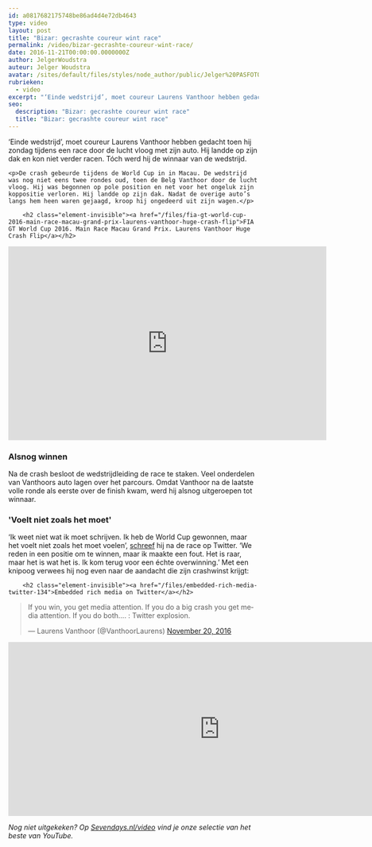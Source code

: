 ```yaml
---
id: a0817682175748be86ad4d4e72db4643
type: video
layout: post
title: "Bizar: gecrashte coureur wint race"
permalink: /video/bizar-gecrashte-coureur-wint-race/
date: 2016-11-21T00:00:00.0000000Z
author: JelgerWoudstra
auteur: Jelger Woudstra
avatar: /sites/default/files/styles/node_author/public/Jelger%20PASFOTO_3469.jpg?itok=7GsNTxTw
rubrieken:
  - video
excerpt: "‘Einde wedstrijd’, moet coureur Laurens Vanthoor hebben gedacht toen hij zondag tijdens een race door de lucht vloog met zijn auto. Hij landde op zijn dak en kon niet verder racen. Tóch werd hij de winnaar van de wedstrijd.  "
seo:
  description: "Bizar: gecrashte coureur wint race"
  title: "Bizar: gecrashte coureur wint race"
---
```

‘Einde wedstrijd’, moet coureur Laurens Vanthoor hebben gedacht toen hij zondag tijdens een race door de lucht vloog met zijn auto. Hij landde op zijn dak en kon niet verder racen. Tóch werd hij de winnaar van de wedstrijd.  

    <p>De crash gebeurde tijdens de World Cup in in Macau. De wedstrijd was nog niet eens twee rondes oud, toen de Belg Vanthoor door de lucht vloog. Hij was begonnen op pole position en net voor het ongeluk zijn koppositie verloren. Hij landde op zijn dak. Nadat de overige auto’s langs hem heen waren gejaagd, kroop hij ongedeerd uit zijn wagen.</p>
<p><div class="media media-element-container media-default"><div id="file-26360" class="file file-video file-video-youtube">

        <h2 class="element-invisible"><a href="/files/fia-gt-world-cup-2016-main-race-macau-grand-prix-laurens-vanthoor-huge-crash-flip">FIA GT World Cup 2016. Main Race Macau Grand Prix. Laurens Vanthoor Huge Crash Flip</a></h2>
    
  
  <div class="content">
    <div class="media-youtube-video file media-element file-default media-youtube-1">
  <iframe class="media-youtube-player" width="640" height="390" title="FIA GT World Cup 2016. Main Race Macau Grand Prix. Laurens Vanthoor Huge Crash Flip" src="https://www.youtube.com/embed/4eLinrZEyRU?wmode=opaque&controls=" name="FIA GT World Cup 2016. Main Race Macau Grand Prix. Laurens Vanthoor Huge Crash Flip" frameborder="0" allowfullscreen="">Video van FIA GT World Cup 2016. Main Race Macau Grand Prix. Laurens Vanthoor Huge Crash Flip</iframe>
</div>
  </div>

  
</div>
</div>
<h3>Alsnog winnen</h3>
<p>Na de crash besloot de wedstrijdleiding de race te staken. Veel onderdelen van Vanthoors auto lagen over het parcours. Omdat Vanthoor na de laatste volle ronde als eerste over de finish kwam, werd hij alsnog uitgeroepen tot winnaar.</p>
<h3>'Voelt niet zoals het moet'</h3>
<p>‘Ik weet niet wat ik moet schrijven. Ik heb de World Cup gewonnen, maar het voelt niet zoals het moet voelen’, <a href="https://twitter.com/VanthoorLaurens/status/800270408557527040" target="_blank">schreef</a> hij na de race op Twitter. ‘We reden in een positie om te winnen, maar ik maakte een fout. Het is raar, maar het is wat het is. Ik kom terug voor een échte overwinning.’ Met een knipoog verwees hij nog even naar de aandacht die zijn crashwinst krijgt:</p>
<p><div class="media media-element-container media-default"><div id="file-26362" class="file file-document file-text-oembed">

        <h2 class="element-invisible"><a href="/files/embedded-rich-media-twitter-134">Embedded rich media on Twitter</a></h2>
    
  
  <div class="content">
    
<blockquote class="twitter-tweet" data-width="550"><p lang="en" dir="ltr">If you win, you get media attention. If you do a big crash you get media attention. If you do both.... : Twitter explosion.</p>&mdash; Laurens Vanthoor (@VanthoorLaurens) <a href="https://twitter.com/VanthoorLaurens/status/800290497969299456?ref_src=twsrc%5Etfw">November 20, 2016</a></blockquote>
<script async="" src="https://platform.twitter.com/widgets.js" charset="utf-8"></script>
  </div>

  
</div>
</div>
<p><iframe allowfullscreen="" frameborder="0" height="350" src="https://www.google.com/maps/embed?pb=!1m18!1m12!1m3!1d668003.3748979628!2d113.6063057372398!3d22.34486121178472!2m3!1f0!2f0!3f0!3m2!1i1024!2i768!4f13.1!3m3!1m2!1s0x34017ae0e235c8f3%3A0xc67be32cb485acf6!2sMacau!5e0!3m2!1sen!2snl!4v1479738730720" width="850"></iframe></p>
<p><em>Nog niet uitgekeken? Op <a href="/video">Sevendays.nl/video</a> vind je onze selectie van het beste van YouTube.</em></p>  
